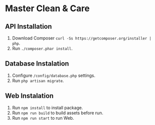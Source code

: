 # Master Clean & Care

## API Installation

1. Download Composer `curl -Ss https://getcomposer.org/installer | php`.
2. Run `./composer.phar install`.

## Database Instalation

1. Configure `/config/database.php` settings.
2. Run `php artisan migrate`.

## Web Instalation

1. Run `npm install` to install package.
2. Run `npm run build` to build assets before run.
3. Run `npm run start` to run Web.
